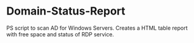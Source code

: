 # Domain-Status-Report
PS script to scan AD for Windows Servers.  Creates a HTML table report with free space and status of RDP service.
